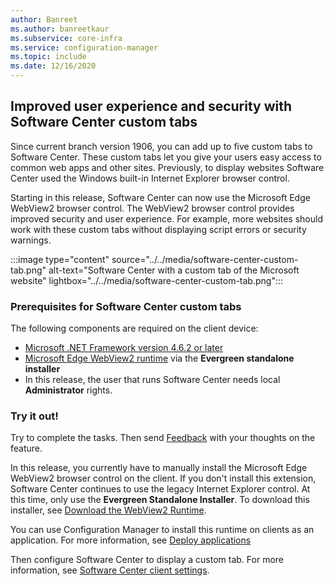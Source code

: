 ```yaml
---
author: Banreet
ms.author: banreetkaur
ms.subservice: core-infra
ms.service: configuration-manager
ms.topic: include
ms.date: 12/16/2020
---
```


## <a name="bkmk_swctr"></a> Improved user experience and security with Software Center custom tabs

<!--8655543-->

Since current branch version 1906, you can add up to five custom tabs to Software Center. These custom tabs let you give your users easy access to common web apps and other sites. Previously, to display websites Software Center used the Windows built-in Internet Explorer browser control.

Starting in this release, Software Center can now use the Microsoft Edge WebView2 browser control. The WebView2 browser control provides improved security and user experience. For example, more websites should work with these custom tabs without displaying script errors or security warnings.

:::image type="content" source="../../media/software-center-custom-tab.png" alt-text="Software Center with a custom tab of the Microsoft website" lightbox="../../media/software-center-custom-tab.png":::

### Prerequisites for Software Center custom tabs

The following components are required on the client device:

- [Microsoft .NET Framework version 4.6.2 or later](/dotnet/framework/install/)
- [Microsoft Edge WebView2 runtime](https://developer.microsoft.com/microsoft-edge/webview2/#download-section) via the **Evergreen standalone installer**
- In this release, the user that runs Software Center needs local **Administrator** rights.

### Try it out!

Try to complete the tasks. Then send [Feedback](../../../../understand/product-feedback.md) with your thoughts on the feature.

In this release, you currently have to manually install the Microsoft Edge WebView2 browser control on the client. If you don't install this extension, Software Center continues to use the legacy Internet Explorer control. At this time, only use the **Evergreen Standalone Installer**. To download this installer, see [Download the WebView2 Runtime](https://developer.microsoft.com/microsoft-edge/webview2/#download-section).

You can use Configuration Manager to install this runtime on clients as an application. For more information, see [Deploy applications](../../../../../apps/deploy-use/deploy-applications.md)

Then configure Software Center to display a custom tab. For more information, see [Software Center client settings](../../../../clients/deploy/about-client-settings.md#software-center-customization---tabs).
